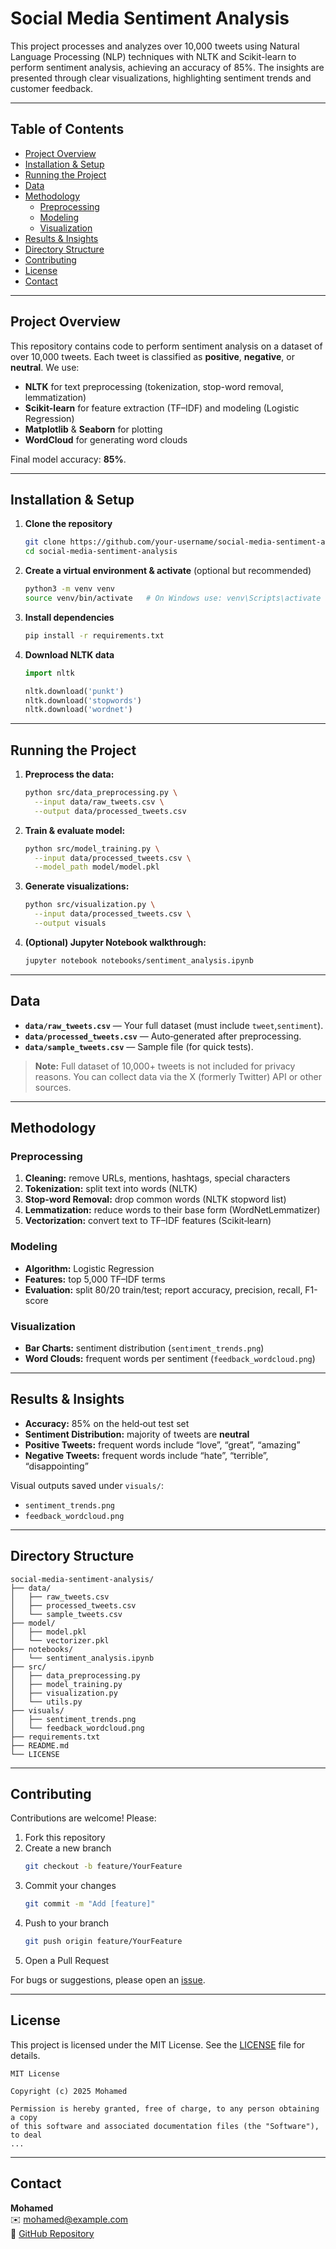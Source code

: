 
# Social Media Sentiment Analysis

This project processes and analyzes over 10,000 tweets using Natural Language Processing (NLP) techniques with NLTK and Scikit-learn to perform sentiment analysis, achieving an accuracy of 85%. The insights are presented through clear visualizations, highlighting sentiment trends and customer feedback.

---

## Table of Contents

- [Project Overview](#project-overview)  
- [Installation & Setup](#installation--setup)  
- [Running the Project](#running-the-project)  
- [Data](#data)  
- [Methodology](#methodology)  
  - [Preprocessing](#preprocessing)  
  - [Modeling](#modeling)  
  - [Visualization](#visualization)  
- [Results & Insights](#results--insights)  
- [Directory Structure](#directory-structure)  
- [Contributing](#contributing)  
- [License](#license)  
- [Contact](#contact)  

---

## Project Overview

This repository contains code to perform sentiment analysis on a dataset of over 10,000 tweets. Each tweet is classified as **positive**, **negative**, or **neutral**. We use:

- **NLTK** for text preprocessing (tokenization, stop-word removal, lemmatization)  
- **Scikit-learn** for feature extraction (TF–IDF) and modeling (Logistic Regression)  
- **Matplotlib** & **Seaborn** for plotting  
- **WordCloud** for generating word clouds  

Final model accuracy: **85%**.

---

## Installation & Setup

1. **Clone the repository**  
   ```bash
   git clone https://github.com/your-username/social-media-sentiment-analysis.git
   cd social-media-sentiment-analysis
   ```

2. **Create a virtual environment & activate** (optional but recommended)  
   ```bash
   python3 -m venv venv
   source venv/bin/activate   # On Windows use: venv\Scripts\activate
   ```

3. **Install dependencies**  
   ```bash
   pip install -r requirements.txt
   ```

4. **Download NLTK data**  
   ```python
   import nltk

   nltk.download('punkt')
   nltk.download('stopwords')
   nltk.download('wordnet')
   ```

---

## Running the Project

1. **Preprocess the data:**  
   ```bash
   python src/data_preprocessing.py \
     --input data/raw_tweets.csv \
     --output data/processed_tweets.csv
   ```

2. **Train & evaluate model:**  
   ```bash
   python src/model_training.py \
     --input data/processed_tweets.csv \
     --model_path model/model.pkl
   ```

3. **Generate visualizations:**  
   ```bash
   python src/visualization.py \
     --input data/processed_tweets.csv \
     --output visuals
   ```

4. **(Optional) Jupyter Notebook walkthrough:**  
   ```bash
   jupyter notebook notebooks/sentiment_analysis.ipynb
   ```

---

## Data

- **`data/raw_tweets.csv`** — Your full dataset (must include `tweet`,`sentiment`).  
- **`data/processed_tweets.csv`** — Auto‑generated after preprocessing.  
- **`data/sample_tweets.csv`** — Sample file (for quick tests).

> **Note:** Full dataset of 10,000+ tweets is not included for privacy reasons. You can collect data via the X (formerly Twitter) API or other sources.

---

## Methodology

### Preprocessing

1. **Cleaning:** remove URLs, mentions, hashtags, special characters  
2. **Tokenization:** split text into words (NLTK)  
3. **Stop‑word Removal:** drop common words (NLTK stopword list)  
4. **Lemmatization:** reduce words to their base form (WordNetLemmatizer)  
5. **Vectorization:** convert text to TF–IDF features (Scikit‑learn)

### Modeling

- **Algorithm:** Logistic Regression  
- **Features:** top 5,000 TF–IDF terms  
- **Evaluation:** split 80/20 train/test; report accuracy, precision, recall, F1-score

### Visualization

- **Bar Charts:** sentiment distribution (`sentiment_trends.png`)  
- **Word Clouds:** frequent words per sentiment (`feedback_wordcloud.png`)

---

## Results & Insights

- **Accuracy:** 85% on the held‑out test set  
- **Sentiment Distribution:** majority of tweets are **neutral**  
- **Positive Tweets:** frequent words include “love”, “great”, “amazing”  
- **Negative Tweets:** frequent words include “hate”, “terrible”, “disappointing”  

Visual outputs saved under `visuals/`:

- `sentiment_trends.png`  
- `feedback_wordcloud.png`

---

## Directory Structure

```
social-media-sentiment-analysis/
├── data/
│   ├── raw_tweets.csv
│   ├── processed_tweets.csv
│   └── sample_tweets.csv
├── model/
│   ├── model.pkl
│   └── vectorizer.pkl
├── notebooks/
│   └── sentiment_analysis.ipynb
├── src/
│   ├── data_preprocessing.py
│   ├── model_training.py
│   ├── visualization.py
│   └── utils.py
├── visuals/
│   ├── sentiment_trends.png
│   └── feedback_wordcloud.png
├── requirements.txt
├── README.md
└── LICENSE
```

---

## Contributing

Contributions are welcome! Please:

1. Fork this repository  
2. Create a new branch  
   ```bash
   git checkout -b feature/YourFeature
   ```
3. Commit your changes  
   ```bash
   git commit -m "Add [feature]"
   ```
4. Push to your branch  
   ```bash
   git push origin feature/YourFeature
   ```
5. Open a Pull Request

For bugs or suggestions, please open an [issue](https://github.com/your-username/social-media-sentiment-analysis/issues).

---

## License

This project is licensed under the MIT License. See the [LICENSE](LICENSE) file for details.

```
MIT License

Copyright (c) 2025 Mohamed

Permission is hereby granted, free of charge, to any person obtaining a copy
of this software and associated documentation files (the "Software"), to deal
...
```

---

## Contact

**Mohamed**  
✉️ mohamed@example.com  
📁 [GitHub Repository](https://github.com/your-username/social-media-sentiment-analysis)
```
